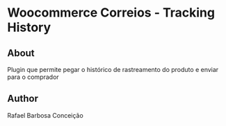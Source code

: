 # Woocommerce Correios - Tracking History

## About
Plugin que permite pegar o histórico de rastreamento do produto e enviar para o comprador

## Author
Rafael Barbosa Conceição
